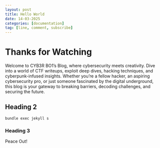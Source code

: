 ```yaml
---
layout: post
title: Hello World
date: 14-03-2025
categories: [documentation]
tag: [line, comment, subscribe]
---
```


# Thanks for Watching

Welcome to CYB3R BO1’s Blog, where cybersecurity meets creativity. Dive into a world of CTF writeups, exploit deep dives, hacking techniques, and cyberpunk-infused insights. Whether you’re a fellow hacker, an aspiring cybersecurity pro, or just someone fascinated by the digital underground, this blog is your gateway to breaking barriers, decoding challenges, and securing the future.

## Heading 2
```console
bundle exec jekyll s
```

### Heading 3

Peace Out!